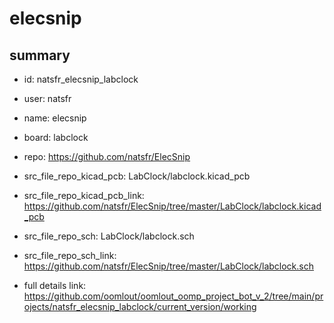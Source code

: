 # elecsnip
 
## summary 
* id: natsfr_elecsnip_labclock
* user: natsfr
* name: elecsnip
* board: labclock
* repo: https://github.com/natsfr/ElecSnip
* src_file_repo_kicad_pcb: LabClock/labclock.kicad_pcb
* src_file_repo_kicad_pcb_link: https://github.com/natsfr/ElecSnip/tree/master/LabClock/labclock.kicad_pcb


* src_file_repo_sch: LabClock/labclock.sch
* src_file_repo_sch_link: https://github.com/natsfr/ElecSnip/tree/master/LabClock/labclock.sch
* full details link: https://github.com/oomlout/oomlout_oomp_project_bot_v_2/tree/main/projects/natsfr_elecsnip_labclock/current_version/working  







